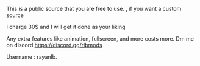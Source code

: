This is a public source that you are free to use. , if you want a custom source

I charge 30$ and I will get it done as your liking

Any extra features like animation, fullscreen, and more costs more. Dm me on discord https://discord.gg/rlbmods

Username : rayanlb.

